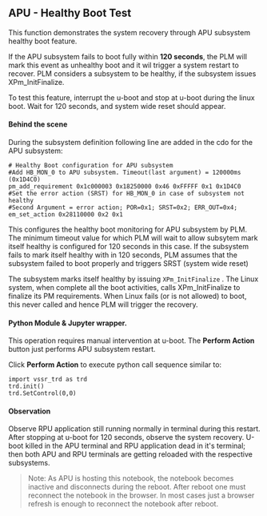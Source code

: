 ## APU - Healthy Boot Test

This function demonstrates the system recovery through APU subsystem healthy boot feature.

If the APU subsystem fails to boot fully within __120 seconds__, the PLM will mark this event as unhealthy boot and it wil trigger a system restart to recover. PLM considers a subsystem to be healthy, if the subsystem issues XPm_InitFinalize.

To test this feature, interrupt the u-boot and stop at u-boot during the linux boot. Wait for 120 seconds, and system wide reset should appear.


#### Behind the scene
During the subsystem definition following line are added in the cdo for the APU subsystem:

```
# Healthy Boot configuration for APU subsystem
#Add HB_MON_0 to APU subsystem. Timeout(last argument) = 120000ms (0x1D4C0)
pm_add_requirement 0x1c000003 0x18250000 0x46 0xFFFFF 0x1 0x1D4C0
#Set the error action (SRST) for HB_MON_0 in case of subsystem not healthy
#Second Argument = error action; POR=0x1; SRST=0x2; ERR_OUT=0x4;
em_set_action 0x28110000 0x2 0x1
```

This configures the healthy boot monitoring for APU subsystem by PLM. The minimum timeout value for which PLM will wait to allow subsytem mark itself healthy is configured for 120 seconds in this case. If the subsystem fails to mark itself healthy with in 120 seconds, PLM assumes that the subsystem failed to boot properly and triggers SRST (system wide reset)

The subsystem marks itself healthy by issuing `XPm_InitFinalize` . The Linux system, when complete all the boot activities, calls XPm_InitFinalize to finalize its PM requirements. When Linux fails (or is not allowed) to boot, this never called and hence PLM will trigger the recovery.

#### Python Module & Jupyter wrapper.
This operation requires manual intervention at u-boot. The __Perform Action__ button just performs APU subsystem restart.

Click __Perform Action__ to execute python call sequence similar to:

```
import vssr_trd as trd
trd.init()
trd.SetControl(0,0)
```

#### Observation
Observe RPU application still running normally in terminal during this restart. After stopping at u-boot for 120 seconds, observe the system recovery. U-boot killed in the APU terminal and RPU application dead in it's terminal; then both APU and RPU terminals are getting reloaded with the respective subsystems.

> Note: As APU is hosting this notebook, the notebook becomes inactive and disconnects during the reboot. After reboot one must reconnect the notebook in the browser. In most cases just a browser refresh is enough to reconnect the notebook after reboot.
